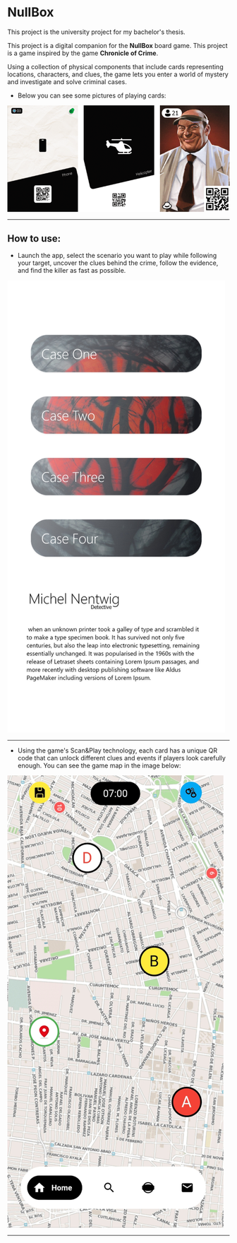 # NullBox

This project is the university project for my bachelor's thesis.

This project is a digital companion for the **NullBox** board game. This project is a game inspired by the game **Chronicle of Crime**.

Using a collection of physical components that include cards representing locations, characters, and clues, the game lets you enter a world of mystery and investigate and solve criminal cases.

- Below you can see some pictures of playing cards:

![image](https://github.com/Ali-Roodi79/University_Project/blob/main/assets/nullbox%20pics/Cards.png)

---


## How to use:

- Launch the app, select the scenario you want to play while following your target, uncover the clues behind the crime, follow the evidence, and find the killer as fast as possible.


![image](https://github.com/Ali-Roodi79/University_Project/blob/main/assets/nullbox%20pics/Select%20scenario.png)

---

- Using the game's Scan&Play technology, each card has a unique QR code that can unlock different clues and events if players look carefully enough.
You can see the game map in the image below:  

![image](https://github.com/Ali-Roodi79/University_Project/blob/main/assets/nullbox%20pics/map.png)

---
